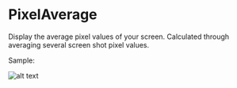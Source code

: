 # PixelAverage
Display the average pixel values of your screen. Calculated through averaging several screen shot pixel values.

Sample: 


![alt text](https://i.imgur.com/pfWbIBU.png)

